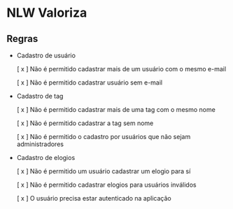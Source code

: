 # NLW Valoriza

## Regras

- Cadastro de usuário

    [ x ] Não é permitido cadastrar mais de um usuário com o mesmo e-mail

    [ x ] Não é permitido cadastrar usuário sem e-mail

- Cadastro de tag

    [ x ] Não é permitido cadastrar mais de uma tag com o mesmo nome

    [ x ] Não é permitido cadastrar a tag sem nome

    [ x ] Não é permitido o cadastro por usuários que não sejam administradores

- Cadastro de elogios

    [ x ] Não é permitido um usuário cadastrar um elogio para sí

    [ x ] Não é permitido cadastrar elogios para usuários inválidos

    [ x ] O usuário precisa estar autenticado na aplicação